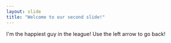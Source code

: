 ```yaml
---
layout: slide
title: "Welcome to our second slide!"
---
```

I'm the happiest guy in the league!
Use the left arrow to go back!
